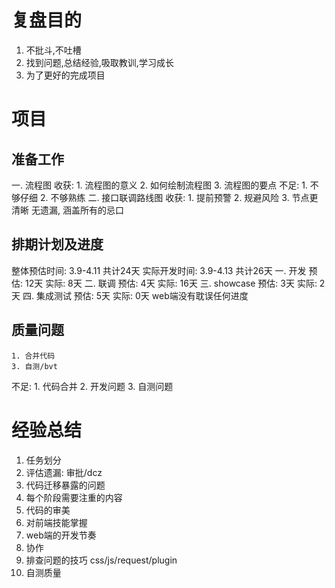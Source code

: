 
# 复盘目的
  1. 不批斗,不吐槽
  2. 找到问题,总结经验,吸取教训,学习成长
  3. 为了更好的完成项目

# 项目
## 准备工作
  一. 流程图
    收获:
      1. 流程图的意义
      2. 如何绘制流程图
      3. 流程图的要点
    不足:
      1. 不够仔细
      2. 不够熟练
  二. 接口联调路线图
    收获:
      1. 提前预警
      2. 规避风险
      3. 节点更清晰
    无遗漏, 涵盖所有的忌口
## 排期计划及进度
  整体预估时间: 3.9-4.11 共计24天
  实际开发时间: 3.9-4.13 共计26天
  一. 开发
    预估: 12天
    实际: 8天
  二. 联调
    预估: 4天
    实际: 16天
  三. showcase
    预估: 3天
    实际: 2天
  四. 集成测试
    预估: 5天
    实际: 0天
  web端没有耽误任何进度
## 质量问题
    1. 合并代码
    3. 自测/bvt
  不足:
    1. 代码合并
    2. 开发问题
    3. 自测问题

# 经验总结
  1. 任务划分
  2. 评估遗漏: 审批/dcz
  3. 代码迁移暴露的问题
  4. 每个阶段需要注重的内容
  5. 代码的审美
  6. 对前端技能掌握
  7. web端的开发节奏
  8. 协作
  9. 排查问题的技巧 css/js/request/plugin
  10. 自测质量
